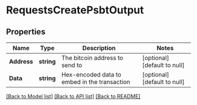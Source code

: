 # RequestsCreatePsbtOutput

## Properties
Name | Type | Description | Notes
------------ | ------------- | ------------- | -------------
**Address** | **string** | The bitcoin address to send to | [optional] [default to null]
**Data** | **string** | Hex-encoded data to embed in the transaction | [optional] [default to null]

[[Back to Model list]](../README.md#documentation-for-models) [[Back to API list]](../README.md#documentation-for-api-endpoints) [[Back to README]](../README.md)


